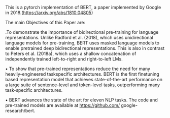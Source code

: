 This is a pytorch implementation of BERT, a paper implemented by Google in 2018.(https://arxiv.org/abs/1810.04805)

The main Objectives of this Paper are:

.To demonstrate the importance of bidirectional pre-training for language representations. Unlike Radford et al. (2018), which uses unidirectional language models for pre-training, BERT uses masked language models to enable pretrained deep bidirectional representations. This is also in contrast to Peters et al. (2018a), which uses a shallow concatenation of independently trained left-to-right and right-to-left LMs.

• To show that pre-trained representations reduce the need for many heavily-engineered taskspecific architectures. BERT is the first finetuning based representation model that achieves state-of-the-art performance on a large suite of sentence-level and token-level tasks, outperforming many task-specific architectures.


• BERT advances the state of the art for eleven NLP tasks. The code and pre-trained models are available at https://github.com/
google-research/bert.
